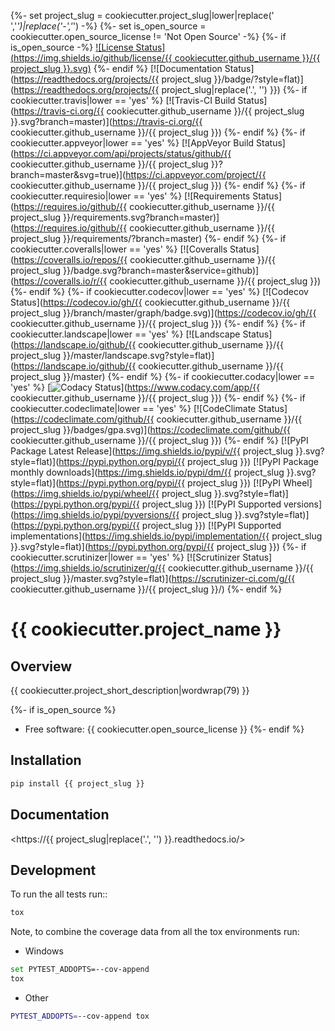 {%- set project_slug = cookiecutter.project_slug|lower|replace(' ','_')|replace('-','_') -%}
{%- set is_open_source = cookiecutter.open_source_license != 'Not Open Source' -%}
{%- if is_open_source -%}
[![License Status](https://img.shields.io/github/license/{{ cookiecutter.github_username }}/{{ project_slug }}.svg)](./LICENSE)
{%- endif %}
[![Documentation Status](https://readthedocs.org/projects/{{ project_slug }}/badge/?style=flat)](https://readthedocs.org/projects/{{ project_slug|replace('.', '') }})
{%- if cookiecutter.travis|lower == 'yes' %}
[![Travis-CI Build Status](https://travis-ci.org/{{ cookiecutter.github_username }}/{{ project_slug }}.svg?branch=master)](https://travis-ci.org/{{ cookiecutter.github_username }}/{{ project_slug }})
{%- endif %}
{%- if cookiecutter.appveyor|lower == 'yes' %}
[![AppVeyor Build Status](https://ci.appveyor.com/api/projects/status/github/{{ cookiecutter.github_username }}/{{ project_slug }}?branch=master&svg=true)](https://ci.appveyor.com/project/{{ cookiecutter.github_username }}/{{ project_slug }})
{%- endif %}
{%- if cookiecutter.requiresio|lower == 'yes' %}
[![Requirements Status](https://requires.io/github/{{ cookiecutter.github_username }}/{{ project_slug }}/requirements.svg?branch=master)](https://requires.io/github/{{ cookiecutter.github_username }}/{{ project_slug }}/requirements/?branch=master)
{%- endif %}
{%- if cookiecutter.coveralls|lower == 'yes' %}
[![Coveralls Status](https://coveralls.io/repos/{{ cookiecutter.github_username }}/{{ project_slug }}/badge.svg?branch=master&service=github)](https://coveralls.io/r/{{ cookiecutter.github_username }}/{{ project_slug }})
{%- endif %}
{%- if cookiecutter.codecov|lower == 'yes' %}
[![Codecov Status](https://codecov.io/gh/{{ cookiecutter.github_username }}/{{ project_slug }}/branch/master/graph/badge.svg)](https://codecov.io/gh/{{ cookiecutter.github_username }}/{{ project_slug }})
{%- endif %}
{%- if cookiecutter.landscape|lower == 'yes' %}
[![Landscape Status](https://landscape.io/github/{{ cookiecutter.github_username }}/{{ project_slug }}/master/landscape.svg?style=flat)](https://landscape.io/github/{{ cookiecutter.github_username }}/{{ project_slug }}/master)
{%- endif %}
{%- if cookiecutter.codacy|lower == 'yes' %}
[![Codacy Status](https://img.shields.io/codacy/REPLACE_WITH_PROJECT_ID.svg?style=flat)](https://www.codacy.com/app/{{ cookiecutter.github_username }}/{{ project_slug }})
{%- endif %}
{%- if cookiecutter.codeclimate|lower == 'yes' %}
[![CodeClimate Status](https://codeclimate.com/github/{{ cookiecutter.github_username }}/{{ project_slug }}/badges/gpa.svg)](https://codeclimate.com/github/{{ cookiecutter.github_username }}/{{ project_slug }})
{%- endif %}
[![PyPI Package Latest Release](https://img.shields.io/pypi/v/{{ project_slug }}.svg?style=flat)](https://pypi.python.org/pypi/{{ project_slug }})
[![PyPI Package monthly downloads](https://img.shields.io/pypi/dm/{{ project_slug }}.svg?style=flat)](https://pypi.python.org/pypi/{{ project_slug }})
[![PyPI Wheel](https://img.shields.io/pypi/wheel/{{ project_slug }}.svg?style=flat)](https://pypi.python.org/pypi/{{ project_slug }})
[![PyPI Supported versions](https://img.shields.io/pypi/pyversions/{{ project_slug }}.svg?style=flat)](https://pypi.python.org/pypi/{{ project_slug }})
[![PyPI Supported implementations](https://img.shields.io/pypi/implementation/{{ project_slug }}.svg?style=flat)](https://pypi.python.org/pypi/{{ project_slug }})
{%- if cookiecutter.scrutinizer|lower == 'yes' %}
[![Scrutinizer Status](https://img.shields.io/scrutinizer/g/{{ cookiecutter.github_username }}/{{ project_slug }}/master.svg?style=flat)](https://scrutinizer-ci.com/g/{{ cookiecutter.github_username }}/{{ project_slug }}/)
{%- endif %}

# {{ cookiecutter.project_name }}

## Overview

{{ cookiecutter.project_short_description|wordwrap(79) }}

{%- if is_open_source %}

*   Free software: {{ cookiecutter.open_source_license }}
{%- endif %}

## Installation

```bash
pip install {{ project_slug }}
```

## Documentation

<https://{{ project_slug|replace('.', '') }}.readthedocs.io/>

## Development

To run the all tests run::

```bash
tox
```

Note, to combine the coverage data from all the tox environments run:

*   Windows

```bash
set PYTEST_ADDOPTS=--cov-append
tox
```

*   Other

```bash
PYTEST_ADDOPTS=--cov-append tox
```
